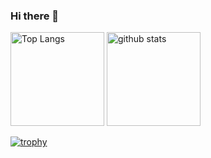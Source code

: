 ### Hi there 👋

<!--
**sabamiso243/sabamiso243** is a ✨ _special_ ✨ repository because its `README.md` (this file) appears on your GitHub profile.

Here are some ideas to get you started:

- 🔭 I’m currently working on ...
- 🌱 I’m currently learning ...
- 👯 I’m looking to collaborate on ...
- 🤔 I’m looking for help with ...
- 💬 Ask me about ...
- 📫 How to reach me: ...
- 😄 Pronouns: ...
- ⚡ Fun fact: ...
-->
<p align="left"> 
  <img alt="Top Langs" height="150px" src="https://github-readme-stats.vercel.app/api/top-langs/?username=sabamiso243&theme=tokyonight" />
<!-- [![Top Langs](https://github-readme-stats.vercel.app/api/top-langs/?username=sabamiso243&theme=tokyonight)] 
(https://github.com/anuraghazra/github-readme-stats) -->
<img alt="github stats" height="150px" src="https://github-readme-stats.vercel.app/api?username=sabamiso243&theme=tokyonight" />
<!-- [![Anurag's GitHub stats](https://github-readme-stats.vercel.app/api?username=sabamiso243&theme=tokyonight)] 
(https://github.com/anuraghazra/github-readme-stats) -->
</p>

[![trophy](https://github-profile-trophy.vercel.app/?username=sabamiso243&theme=tokyonight&column=8
)](https://github.com/ryo-ma/github-profile-trophy)
